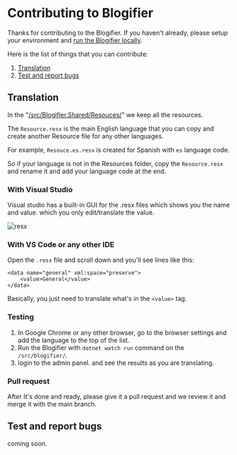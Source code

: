 # Contributing to Blogifier
Thanks for contributing to the Blogifier. If you haven't already, please setup your environment and [run the Blogifier locally]().

Here is the list of things that you can contribute:

1. [Translation](#translation)
2. [Test and report bugs](#test-and-report-bugs)

## Translation

In the "[/src/Blogifier.Shared/Resouces/]()" we keep all the resources.

The `Resource.resx` is the main English language that you can copy and create another Resource file for any other languages.

For example, `Resouce.es.resx` is created for Spanish with `es` language code.

So if your language is not in the Resources folder, copy the `Resource.resx` and rename it and add your language code at the end.

### With Visual Studio
Visual studio has a built-in GUI for the .resx files which shows you the name and value. which you only edit/translate the value.

![resx](https://docs.microsoft.com/en-us/aspnet/core/fundamentals/localization/_static/hola.png)

### With VS Code or any other IDE
Open the `.resx` file and scroll down and you'll see lines like this:

```
<data name="general" xml:space="preserve">
    <value>General</value>
</data>
```

Basically, you just need to translate what's in the `<value>` tag.

### Testing
1. In Google Chrome or any other browser, go to the browser settings and add the language to the top of the list.
2. Run the Blogifier with `dotnet watch run` command on the `/src/blogifier/`.
3. login to the admin panel. and see the results as you are translating.

### Pull request
After It's done and ready, please give it a pull request and we review it and merge it with the main branch.

## Test and report bugs
coming soon.
